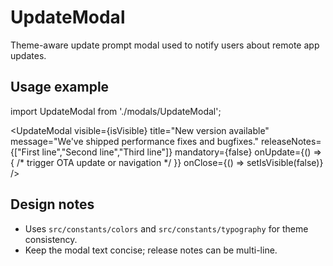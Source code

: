UpdateModal
===========

Theme-aware update prompt modal used to notify users about remote app updates.

Usage example
-------------

import UpdateModal from './modals/UpdateModal';

<UpdateModal
  visible={isVisible}
  title="New version available"
  message="We've shipped performance fixes and bugfixes."
  releaseNotes={["First line","Second line","Third line"]}
  mandatory={false}
  onUpdate={() => { /* trigger OTA update or navigation */ }}
  onClose={() => setIsVisible(false)}
/>

Design notes
------------
- Uses `src/constants/colors` and `src/constants/typography` for theme consistency.
- Keep the modal text concise; release notes can be multi-line.
